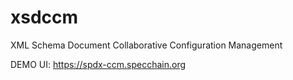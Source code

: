# xsdccm

XML Schema Document Collaborative Configuration Management


DEMO UI: https://spdx-ccm.specchain.org
